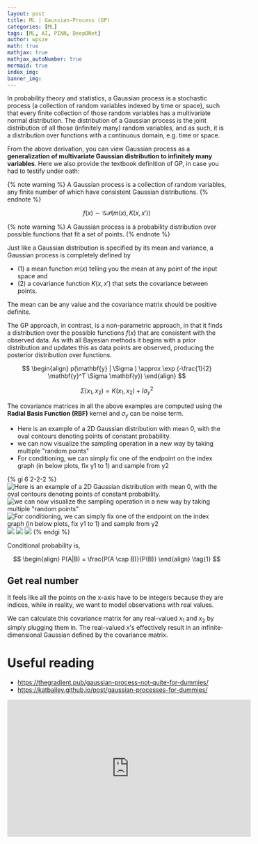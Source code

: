 ```yaml
---
layout: post
title: ML | Gaussian-Process (GP)
categories: [ML]
tags: [ML, AI, PINN, DeepONet]
author: wpsze
math: true
mathjax: true
mathjax_autoNumber: true
mermaid: true
index_img: 
banner_img: 
---
```


In probability theory and statistics, a Gaussian process is a stochastic process (a collection of random variables indexed by time or space), such that every finite collection of those random variables has a multivariate normal distribution. The distribution of a Gaussian process is the joint distribution of all those (infinitely many) random variables, and as such, it is a distribution over functions with a continuous domain, e.g. time or space.

From the above derivation, you can view Gaussian process as a **generalization of multivariate Gaussian distribution to infinitely many variables**. Here we also provide the textbook definition of GP, in case you had to testify under oath:

{% note warning %}
A Gaussian process is a collection of random variables, any finite number of which have consistent Gaussian distributions.
{% endnote %}

$$
f(x) \sim \mathcal{G}\mathcal{P}(m(x), K(x, x'))
$$

{% note warning %}
A Gaussian process is a probability distribution over possible functions that fit a set of points.
{% endnote %}

Just like a Gaussian distribution is specified by its mean and variance, a Gaussian process is completely defined by 

- (1) a mean function $m(x)$ telling you the mean at any point of the input space and 
- (2) a covariance function $K(x,x')$ that sets the covariance between points. 

The mean can be any value and the covariance matrix should be positive definite.

The GP approach, in contrast, is a non-parametric approach, in that it finds a distribution over the possible functions $f(x)$ that are consistent with the observed data. As with all Bayesian methods it begins with a prior distribution and updates this as data points are observed, producing the posterior distribution over functions.

$$
\begin{align}
p(\mathbf{y} | \Sigma ) \approx \exp (-\frac{1}{2} \mathbf{y}^T \Sigma \mathbf{y})
\end{align}
$$

$$
\Sigma (x_1, x_2) = K(x_1, x_2) + I \sigma_y^2
$$

The covariance matrices in all the above examples are computed using the **Radial Basis Function (RBF)** kernel and $\sigma_y$ can be noise term.

- Here is an example of a 2D Gaussian distribution with mean 0, with the oval contours denoting points of constant probability.
- we can now visualize the sampling operation in a new way by taking multiple "random points"
- For conditioning, we can simply fix one of the endpoint on the index graph (in below plots, fix y1 to 1) and sample from y2

{% gi 6 2-2-2 %}
![Here is an example of a 2D Gaussian distribution with mean 0, with the oval contours denoting points of constant probability.](https://user-images.githubusercontent.com/18204038/60500191-ccc33380-9cb1-11e9-8f80-5b695d896000.png)
![ we can now visualize the sampling operation in a new way by taking multiple "random points"](https://user-images.githubusercontent.com/18204038/68397330-eba76a00-016a-11ea-9950-d1dec3ee1285.gif)
![For conditioning, we can simply fix one of the endpoint on the index graph (in below plots, fix y1 to 1) and sample from y2](https://user-images.githubusercontent.com/18204038/68397339-ee09c400-016a-11ea-94c9-a3121f725deb.gif
)
![](https://user-images.githubusercontent.com/18204038/60500477-4f4bf300-9cb2-11e9-9a90-7fc316f64468.png)
![](https://user-images.githubusercontent.com/18204038/68397345-f235e180-016a-11ea-9ebb-a81bb34d2033.gif)
![](https://user-images.githubusercontent.com/18204038/68397346-f2ce7800-016a-11ea-96d2-cce9ee1c8116.gif)
{% endgi %}

Conditional probability is, 

$$
\begin{align}
P(A|B) = \frac{P(A \cap B)}{P(B)}
\end{align}
\tag{1}
$$

## Get real number

It feels like all the points on the x-axis have to be integers because they are indices, while in reality, we want to model observations with real values.

We can calculate this covariance matrix for any real-valued $x_1$ and $x_2$ by simply plugging them in. The real-valued x's effectively result in an infinite-dimensional Gaussian defined by the covariance matrix.

# Useful reading

- <https://thegradient.pub/gaussian-process-not-quite-for-dummies/>
- <https://katbailey.github.io/post/gaussian-processes-for-dummies/>


<iframe width="560" height="315" src="https://www.youtube.com/embed/92-98SYOdlY?si=onEyPw4YKVl68G4p" title="YouTube video player" frameborder="0" allow="accelerometer; autoplay; clipboard-write; encrypted-media; gyroscope; picture-in-picture; web-share" referrerpolicy="strict-origin-when-cross-origin" allowfullscreen></iframe>